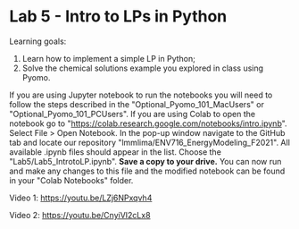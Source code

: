 # Lab 5 - Intro to LPs in Python

Learning goals:

1. Learn how to implement a simple LP in Python;
2. Solve the chemical solutions example you explored in class using Pyomo.

If you are using Jupyter notebook to run the notebooks you will need to follow the steps described in the "Optional_Pyomo_101_MacUsers" or "Optional_Pyomo_101_PCUsers". 
If you are using Colab to open the notebook go to "https://colab.research.google.com/notebooks/intro.ipynb". Select File > Open Notebook. 
In the pop-up window navigate to the GitHub tab and locate our repository "lmmlima/ENV716_EnergyModeling_F2021". All available .ipynb files should appear in the list. Choose the "Lab5/Lab5_IntrotoLP.ipynb". 
**Save a copy to your drive.** You can now run and make any changes to this file and the modified notebook can be found in your "Colab Notebooks" folder.

Video 1: https://youtu.be/LZj6NPxqvh4
   
Video 2: https://youtu.be/CnyiVI2cLx8
